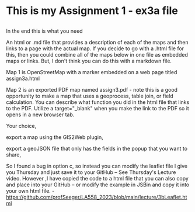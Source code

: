 # This is my Assignment 1 - ex3a file

## 
 
In the end this is what you need 

An html or .md file that provides a description of each of the maps and then links to a page with the actual map. If you decide to go with a .html file for this,
then you could combine all of the maps below in one file as embedded maps or links. But, I don't think you can do this with a markdown file. 

Map 1 is OpenStreetMap with a marker embedded on a web page titled assign3a.html 

Map 2 is an exported PDF map named assign3.pdf - note this is a good opportunity to make a map that uses a geoprocess, table join, or field calculation. 
You can describe what function you did in the html file that links to the PDF. Utilize a target="_blank" when you make the link to the PDF so it opens in a new 
browser tab. 

Your choice,  

export a map using the GIS2Web plugin,  

export a geoJSON file that only has the fields in the popup that you want to share,  

So I found a bug in option c, so instead you can modify the leaflet file I give you Thursday and just save it to your GitHub – See Thursday's Lecture video. 
However ,I have copied the code to a html file that you can also copy and place into your GitHub – or modify the example in JSBin and copy it into your own
html file. -  https://github.com/profSeeger/LA558_2023/blob/main/lecture/3bLeaflet.html  

 
